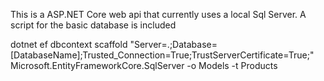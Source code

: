 This is a ASP.NET Core web api that currently uses a local Sql Server. A script for the basic database is included

dotnet ef dbcontext scaffold "Server=.;Database=[DatabaseName];Trusted_Connection=True;TrustServerCertificate=True;" Microsoft.EntityFrameworkCore.SqlServer -o Models -t Products
